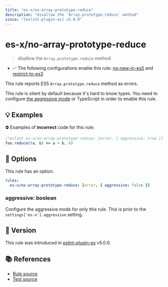 ```yaml
---
title: "es-x/no-array-prototype-reduce"
description: "disallow the `Array.prototype.reduce` method"
since: "[eslint-plugin-es] v5.0.0"
---
```


# es-x/no-array-prototype-reduce
> disallow the `Array.prototype.reduce` method

- ✅ The following configurations enable this rule: [no-new-in-es5] and [restrict-to-es3]

This rule reports ES5 `Array.prototype.reduce` method as errors.

This rule is silent by default because it's hard to know types. You need to configure [the aggressive mode](https://github.com/eslint-community/eslint-plugin-es-x/tree/master/docs/#the-aggressive-mode) or TypeScript in order to enable this rule.

## 💡 Examples

⛔ Examples of **incorrect** code for this rule:

<eslint-playground type="bad">

```js
/*eslint es-x/no-array-prototype-reduce: [error, { aggressive: true }] */
foo.reduce((a, b) => a + b, 0)
```

</eslint-playground>

## 🔧 Options

This rule has an option.

```yaml
rules:
  es-x/no-array-prototype-reduce: [error, { aggressive: false }]
```

### aggressive: boolean

Configure the aggressive mode for only this rule.
This is prior to the `settings['es-x'].aggressive` setting.

## 🚀 Version

This rule was introduced in [eslint-plugin-es] v5.0.0.

[eslint-plugin-es]: https://github.com/mysticatea/eslint-plugin-es

## 📚 References

- [Rule source](https://github.com/eslint-community/eslint-plugin-es-x/blob/master/lib/rules/no-array-prototype-reduce.js)
- [Test source](https://github.com/eslint-community/eslint-plugin-es-x/blob/master/tests/lib/rules/no-array-prototype-reduce.js)

[no-new-in-es5]: ../configs/index.md#no-new-in-es5
[restrict-to-es3]: ../configs/index.md#restrict-to-es3
